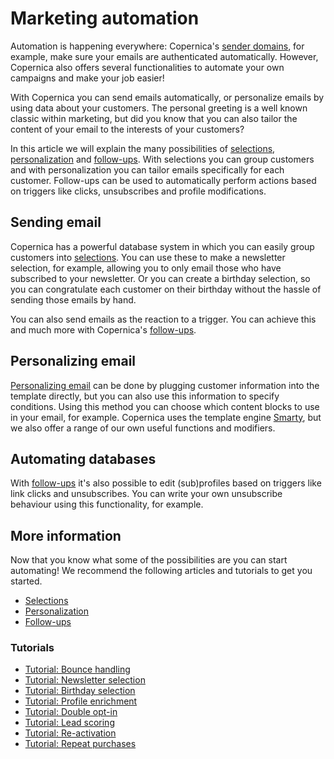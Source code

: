 # Marketing automation

Automation is happening everywhere: Copernica's [sender domains](./quick-sender-domain-guide),
for example, make sure your emails are authenticated automatically.
However, Copernica also offers several functionalities to automate your own
campaigns and make your job easier!

With Copernica you can send emails automatically, or personalize emails by
using data about your customers. The personal greeting is a well known
classic within marketing, but did you know that you can also tailor the
content of your email to the interests of your customers?

In this article we will explain the many possibilities of
[selections](./selections-introduction), [personalization](./personalization)
and [follow-ups](./database-follow-ups). With selections you can group customers
and with personalization you can tailor emails specifically for each customer.
Follow-ups can be used to automatically perform actions based on triggers
like clicks, unsubscribes and profile modifications.

## Sending email

Copernica has a powerful database system in which you can easily group
customers into [selections](./selections-introduction). You can use
these to make a newsletter selection, for example, allowing you to
only email those who have subscribed to your newsletter. Or you can create
a birthday selection, so you can congratulate each customer on their birthday
without the hassle of sending those emails by hand.

You can also send emails as the reaction to a trigger. You can achieve
this and much more with Copernica's [follow-ups](./database-follow-ups).

## Personalizing email

[Personalizing email](./personalization) can be done by plugging customer
information into the template directly, but you can also use this information
to specify conditions. Using this method you can choose which content blocks
to use in your email, for example. Copernica uses the template engine
[Smarty](https://www.smarty.net/), but we also offer a range of our own
useful functions and modifiers.

## Automating databases

With [follow-ups](./database-follow-ups) it's also possible to edit (sub)profiles
based on triggers like link clicks and unsubscribes. You can write your
own unsubscribe behaviour using this functionality, for example.

## More information

Now that you know what some of the possibilities are you can start automating!
We recommend the following articles and tutorials to get you started.

* [Selections](./selections-introduction)
* [Personalization](./personalization)
* [Follow-ups](./database-follow-ups)

### Tutorials

* [Tutorial: Bounce handling](./automatically-process-bounces)
* [Tutorial: Newsletter selection](./create-a-mailing-list)
* [Tutorial: Birthday selection](./how-to-create-a-birthday-selection)
* [Tutorial: Profile enrichment](./campaign-tutorial-profile-enrichment)
* [Tutorial: Double opt-in](./campaign-tutorial-double-opt-in)
* [Tutorial: Lead scoring](./campaign-tutorial-lead-scoring)
* [Tutorial: Re-activation](./campaign-tutorial-reactivation)
* [Tutorial: Repeat purchases](./campaign-tutorial-repeat-purchases)
